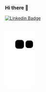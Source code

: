 ### Hi there 👋

[![Linkedin Badge](https://img.shields.io/badge/-Beatriz%20Rodrigues-blue?style=flat-square&logo=Linkedin&logoColor=white&link=https://www.linkedin.com/in/lukemorales)](https://www.linkedin.com/in/devbeatriz)
 ##
  
![Snake animation](https://github.com/devbeatriz/devbeatriz/blob/output/github-contribution-grid-snake.svg)
